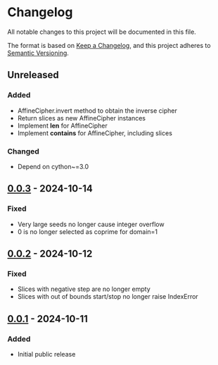 # Changelog
All notable changes to this project will be documented in this file.

The format is based on [Keep a Changelog](https://keepachangelog.com/en/1.0.0/),
and this project adheres to [Semantic Versioning](https://semver.org/spec/v2.0.0.html).


## Unreleased
### Added
- AffineCipher.invert method to obtain the inverse cipher
- Return slices as new AffineCipher instances
- Implement __len__ for AffineCipher
- Implement __contains__ for AffineCipher, including slices
### Changed
- Depend on cython~=3.0


## [0.0.3] - 2024-10-14
### Fixed
- Very large seeds no longer cause integer overflow
- 0 is no longer selected as coprime for domain=1


## [0.0.2] - 2024-10-12
### Fixed
- Slices with negative step are no longer empty
- Slices with out of bounds start/stop no longer raise IndexError


## [0.0.1] - 2024-10-11
### Added
- Initial public release


[Unreleased]: https://github.com/jfolz/shufflish/compare/0.0.3...main
[0.0.3]: https://github.com/jfolz/shufflish/compare/0.0.2...0.0.3
[0.0.2]: https://github.com/jfolz/shufflish/compare/0.0.1...0.0.2
[0.0.1]: https://github.com/jfolz/shufflish/releases/tag/0.0.1
